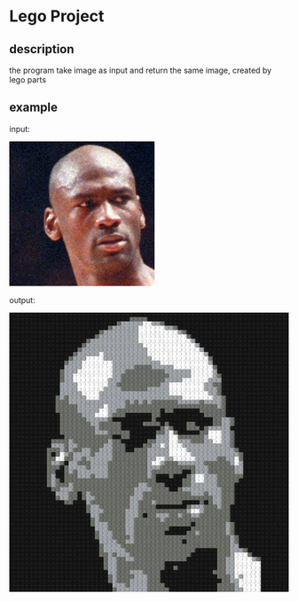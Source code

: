 # Lego Project

## description   
the program take image as input and return the same image, created by lego parts 

## example  
input:

![Screenshot](input.jpg)

output:

![Screenshot](output.jpg)

